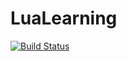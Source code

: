 # LuaLearning

[![Build Status](https://travis-ci.org/ReenExe/LuaLearning.svg)](https://travis-ci.org/ReenExe/LuaLearning)


